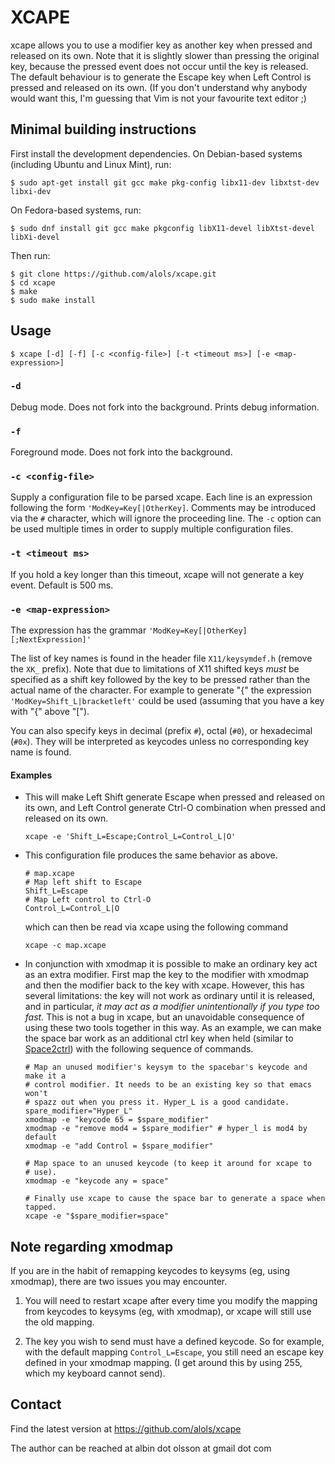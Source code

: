 XCAPE
=====

xcape allows you to use a modifier key as another key when pressed and
released on its own. Note that it is slightly slower than pressing the
original key, because the pressed event does not occur until the key is
released. The default behaviour is to generate the Escape key when Left
Control is pressed and released on its own. (If you don't understand why
anybody would want this, I'm guessing that Vim is not your favourite text
editor ;)

Minimal building instructions
-----------------------------

First install the development dependencies. On Debian-based systems
(including Ubuntu and Linux Mint), run:

    $ sudo apt-get install git gcc make pkg-config libx11-dev libxtst-dev libxi-dev

On Fedora-based systems, run:

    $ sudo dnf install git gcc make pkgconfig libX11-devel libXtst-devel libXi-devel

Then run:

    $ git clone https://github.com/alols/xcape.git
    $ cd xcape
    $ make
    $ sudo make install

Usage
-----
    $ xcape [-d] [-f] [-c <config-file>] [-t <timeout ms>] [-e <map-expression>]

### `-d`

Debug mode. Does not fork into the background. Prints debug information.

### `-f`

Foreground mode. Does not fork into the background.

### `-c <config-file>`

Supply a configuration file to be parsed xcape. Each line is an expression 
following the form `'ModKey=Key[|OtherKey]`. Comments may be introduced
via the `#` character, which will ignore the proceeding line. The `-c` option
can be used multiple times in order to supply multiple configuration files.


### `-t <timeout ms>`

If you hold a key longer than this timeout, xcape will not generate a key
event. Default is 500 ms.

### `-e <map-expression>`

The expression has the grammar `'ModKey=Key[|OtherKey][;NextExpression]'`

The list of key names is found in the header file `X11/keysymdef.h` (remove
the `XK_` prefix). Note that due to limitations of X11 shifted keys *must*
be specified as a shift key followed by the key to be pressed rather than
the actual name of the character. For example to generate "{" the
expression `'ModKey=Shift_L|bracketleft'` could be used (assuming that you
have a key with "{" above "[").

You can also specify keys in decimal (prefix `#`), octal (`#0`), or
hexadecimal (`#0x`). They will be interpreted as keycodes unless no corresponding
key name is found.

#### Examples

+   This will make Left Shift generate Escape when pressed and released on
    its own, and Left Control generate Ctrl-O combination when pressed and
    released on its own.

        xcape -e 'Shift_L=Escape;Control_L=Control_L|O'

+   This configuration file produces the same behavior as above.
    
        # map.xcape
        # Map left shift to Escape
        Shift_L=Escape
        # Map Left control to Ctrl-O 
        Control_L=Control_L|O

    which can then be read via xcape using the following command

        xcape -c map.xcape

+   In conjunction with xmodmap it is possible to make an ordinary key act
    as an extra modifier. First map the key to the modifier with xmodmap
    and then the modifier back to the key with xcape. However, this has
    several limitations: the key will not work as ordinary until it is
    released, and in particular, *it may act as a modifier unintentionally if
    you type too fast.* This is not a bug in xcape, but an unavoidable
    consequence of using these two tools together in this way.
    As an example, we can make the space bar work as an additional ctrl
    key when held (similar to
    [Space2ctrl](https://github.com/r0adrunner/Space2Ctrl)) with the
    following sequence of commands.

        # Map an unused modifier's keysym to the spacebar's keycode and make it a
        # control modifier. It needs to be an existing key so that emacs won't
        # spazz out when you press it. Hyper_L is a good candidate.
        spare_modifier="Hyper_L"
        xmodmap -e "keycode 65 = $spare_modifier"
        xmodmap -e "remove mod4 = $spare_modifier" # hyper_l is mod4 by default
        xmodmap -e "add Control = $spare_modifier"

        # Map space to an unused keycode (to keep it around for xcape to
        # use).
        xmodmap -e "keycode any = space"

        # Finally use xcape to cause the space bar to generate a space when tapped.
        xcape -e "$spare_modifier=space"


Note regarding xmodmap
----------------------

If you are in the habit of remapping keycodes to keysyms (eg, using xmodmap),
there are two issues you may encounter.

1. You will need to restart xcape after every time you modify the mapping from
   keycodes to keysyms (eg, with xmodmap), or xcape will still use the old
   mapping.

2. The key you wish to send must have a defined keycode. So for example, with
   the default mapping `Control_L=Escape`, you still need an escape key defined
   in your xmodmap mapping. (I get around this by using 255, which my keyboard
   cannot send).

Contact
-------

Find the latest version at
https://github.com/alols/xcape

The author can be reached at
albin dot olsson at gmail dot com
